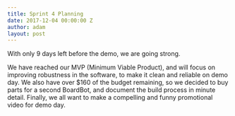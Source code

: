 ```yaml
---
title: Sprint 4 Planning
date: 2017-12-04 00:00:00 Z
author: adam
layout: post
---
```


With only 9 days left before the demo, we are going strong.

We have reached our MVP (Minimum Viable Product), and will focus on improving robustness in the software, to make it clean and reliable on demo day. We also have over $160 of the budget remaining, so we decided to buy parts for a second BoardBot, and document the build process in minute detail. Finally, we all want to make a compelling and funny promotional video for demo day.
